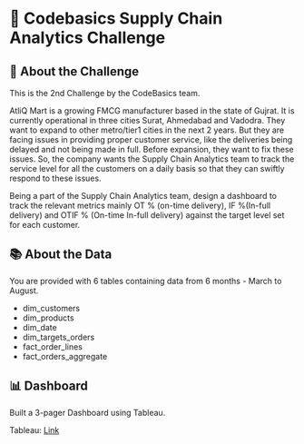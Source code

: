 # :truck: Codebasics Supply Chain Analytics Challenge

## :muscle: About the Challenge

This is the 2nd Challenge by the CodeBasics team.

AtliQ Mart is a growing FMCG manufacturer based in the state of Gujrat. It is currently operational in three cities Surat, Ahmedabad and Vadodra. They want to expand to other metro/tier1 cities in the next 2 years. But they are facing issues in providing proper customer service, like the deliveries being delayed and not being made in full. Before expansion, they want to fix these issues. So, the company wants the Supply Chain Analytics team to track the service level for all the customers on a daily basis so that they can swiftly respond to these issues.

Being a part of the Supply Chain Analytics team, design a dashboard to track the relevant metrics mainly OT % (on-time delivery), IF %(In-full delivery) and OTIF % (On-time In-full delivery) against the target level set for each customer.

## :books: About the Data

You are provided with 6 tables containing data from 6 months - March to August.

- dim_customers
- dim_products
- dim_date
- dim_targets_orders
- fact_order_lines
- fact_orders_aggregate



## :bar_chart: Dashboard

Built a 3-pager Dashboard using Tableau.

Tableau: [Link](https://public.tableau.com/app/profile/priya.palak7639/viz/FMCGChallenge/Story1)


